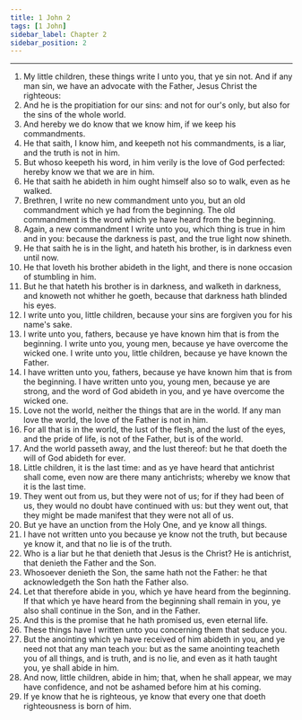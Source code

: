 ```yaml
---
title: 1 John 2
tags: [1 John]
sidebar_label: Chapter 2
sidebar_position: 2
---
```


---
1. My little children, these things write I unto you, that ye sin not. And if any man sin, we have an advocate with the Father, Jesus Christ the righteous:
2. And he is the propitiation for our sins: and not for our's only, but also for the sins of the whole world.
3. And hereby we do know that we know him, if we keep his commandments.
4. He that saith, I know him, and keepeth not his commandments, is a liar, and the truth is not in him.
5. But whoso keepeth his word, in him verily is the love of God perfected: hereby know we that we are in him.
6. He that saith he abideth in him ought himself also so to walk, even as he walked.
7. Brethren, I write no new commandment unto you, but an old commandment which ye had from the beginning. The old commandment is the word which ye have heard from the beginning.
8. Again, a new commandment I write unto you, which thing is true in him and in you: because the darkness is past, and the true light now shineth.
9. He that saith he is in the light, and hateth his brother, is in darkness even until now.
10. He that loveth his brother abideth in the light, and there is none occasion of stumbling in him.
11. But he that hateth his brother is in darkness, and walketh in darkness, and knoweth not whither he goeth, because that darkness hath blinded his eyes.
12. I write unto you, little children, because your sins are forgiven you for his name's sake.
13. I write unto you, fathers, because ye have known him that is from the beginning. I write unto you, young men, because ye have overcome the wicked one. I write unto you, little children, because ye have known the Father.
14. I have written unto you, fathers, because ye have known him that is from the beginning. I have written unto you, young men, because ye are strong, and the word of God abideth in you, and ye have overcome the wicked one.
15. Love not the world, neither the things that are in the world. If any man love the world, the love of the Father is not in him.
16. For all that is in the world, the lust of the flesh, and the lust of the eyes, and the pride of life, is not of the Father, but is of the world.
17. And the world passeth away, and the lust thereof: but he that doeth the will of God abideth for ever.
18. Little children, it is the last time: and as ye have heard that antichrist shall come, even now are there many antichrists; whereby we know that it is the last time.
19. They went out from us, but they were not of us; for if they had been of us, they would no doubt have continued with us: but they went out, that they might be made manifest that they were not all of us.
20. But ye have an unction from the Holy One, and ye know all things.
21. I have not written unto you because ye know not the truth, but because ye know it, and that no lie is of the truth.
22. Who is a liar but he that denieth that Jesus is the Christ? He is antichrist, that denieth the Father and the Son.
23. Whosoever denieth the Son, the same hath not the Father: he that acknowledgeth the Son hath the Father also.
24. Let that therefore abide in you, which ye have heard from the beginning. If that which ye have heard from the beginning shall remain in you, ye also shall continue in the Son, and in the Father.
25. And this is the promise that he hath promised us, even eternal life.
26. These things have I written unto you concerning them that seduce you.
27. But the anointing which ye have received of him abideth in you, and ye need not that any man teach you: but as the same anointing teacheth you of all things, and is truth, and is no lie, and even as it hath taught you, ye shall abide in him.
28. And now, little children, abide in him; that, when he shall appear, we may have confidence, and not be ashamed before him at his coming.
29. If ye know that he is righteous, ye know that every one that doeth righteousness is born of him.